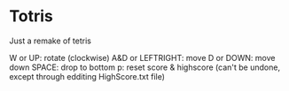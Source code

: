 # Totris
Just a remake of tetris

W or UP: rotate (clockwise)
A&D or LEFTRIGHT: move
D or DOWN: move down
SPACE: drop to bottom
p: reset score & highscore (can't be undone, except through edditing HighScore.txt file)
